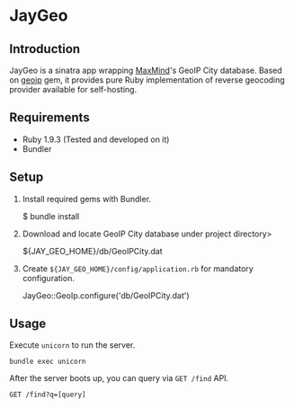 JayGeo
======

Introduction
------------

JayGeo is a sinatra app wrapping [MaxMind](http://maxmind.com)'s GeoIP City
database. Based on [geoip](https://github.com/cjheath/geoip) gem, it provides
pure Ruby implementation of reverse geocoding provider available for
self-hosting.

Requirements
------------

  - Ruby 1.9.3 (Tested and developed on it)
  - Bundler

Setup
-----

  1. Install required gems with Bundler.

        $ bundle install

  2. Download and locate GeoIP City database under project directory>

        ${JAY_GEO_HOME}/db/GeoIPCity.dat

  3. Create `${JAY_GEO_HOME}/config/application.rb` for mandatory
     configuration.

        JayGeo::GeoIp.configure('db/GeoIPCity.dat')

Usage
-----

Execute `unicorn` to run the server.

    bundle exec unicorn

After the server boots up, you can query via `GET /find` API.

    GET /find?q=[query]
